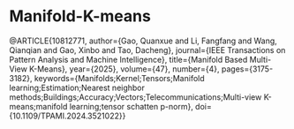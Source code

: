 # Manifold-K-means
@ARTICLE{10812771,
  author={Gao, Quanxue and Li, Fangfang and Wang, Qianqian and Gao, Xinbo and Tao, Dacheng},
  journal={IEEE Transactions on Pattern Analysis and Machine Intelligence}, 
  title={Manifold Based Multi-View K-Means}, 
  year={2025},
  volume={47},
  number={4},
  pages={3175-3182},
  keywords={Manifolds;Kernel;Tensors;Manifold learning;Estimation;Nearest neighbor methods;Buildings;Accuracy;Vectors;Telecommunications;Multi-view K-means;manifold learning;tensor schatten p-norm},
  doi={10.1109/TPAMI.2024.3521022}}

